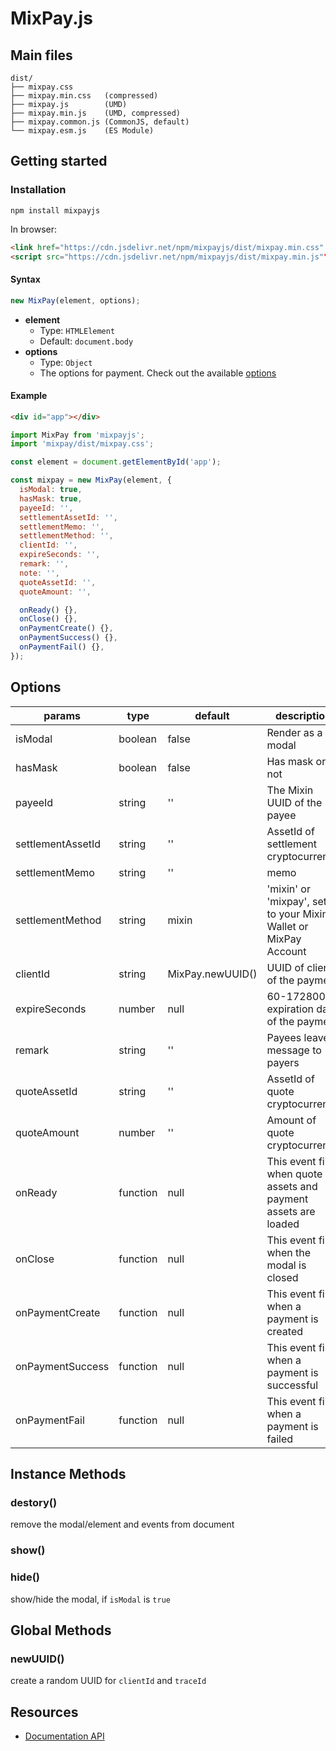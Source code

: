 # MixPay.js

## Main files

```text
dist/
├── mixpay.css
├── mixpay.min.css   (compressed)
├── mixpay.js        (UMD)
├── mixpay.min.js    (UMD, compressed)
├── mixpay.common.js (CommonJS, default)
└── mixpay.esm.js    (ES Module)
```

## Getting started

### Installation

```shell
npm install mixpayjs
```

In browser:

```html
<link href="https://cdn.jsdelivr.net/npm/mixpayjs/dist/mixpay.min.css" rel="stylesheet" />
<script src="https://cdn.jsdelivr.net/npm/mixpayjs/dist/mixpay.min.js""></script>
```

#### Syntax

```js
new MixPay(element, options);
```

- **element**
  - Type: `HTMLElement`
  - Default: `document.body`
- **options**
  - Type: `Object`
  - The options for payment. Check out the available [options](#options)

#### Example

```html
<div id="app"></div>
```

```js
import MixPay from 'mixpayjs';
import 'mixpay/dist/mixpay.css';

const element = document.getElementById('app');

const mixpay = new MixPay(element, {
  isModal: true,
  hasMask: true,
  payeeId: '',
  settlementAssetId: '',
  settlementMemo: '',
  settlementMethod: '',
  clientId: '',
  expireSeconds: '',
  remark: '',
  note: '',
  quoteAssetId: '',
  quoteAmount: '',

  onReady() {},
  onClose() {},
  onPaymentCreate() {},
  onPaymentSuccess() {},
  onPaymentFail() {},
});
```

## Options

| params | type    | default  |  description |
| ------ | ------- | -------- | ----------- |
| isModal| boolean| false | Render as a modal |
| hasMask | boolean|  false | Has mask or not  |
| payeeId | string | '' | The Mixin UUID of the payee |
| settlementAssetId | string | '' | AssetId of settlement cryptocurrency |
| settlementMemo | string | '' | memo |
| settlementMethod | string | mixin | 'mixin' or 'mixpay', settle to your Mixin Wallet or MixPay Account |
| clientId | string | MixPay.newUUID() |  UUID of client of the payment |
| expireSeconds | number | null |  60-172800, expiration date of the payment  |
| remark | string | '' | Payees leave a message to payers |
| quoteAssetId | string | '' | AssetId of quote cryptocurrency |
| quoteAmount | number | '' | Amount of quote cryptocurrency|
| onReady | function | null | This event fires when quote assets and payment assets are loaded |
| onClose | function | null | This event fires when the modal is closed |
| onPaymentCreate | function | null  | This event fires when a payment is created |
| onPaymentSuccess | function | null | This event fires when a payment is successful |
| onPaymentFail | function | null | This event fires when a payment is failed  |

## Instance Methods

### destory()

remove the modal/element and events from document

### show()
### hide()

show/hide the modal, if `isModal` is `true`

## Global Methods

### newUUID()

create a random UUID for `clientId` and `traceId`

## Resources

* [Documentation API](https://developers.mixpay.me/docs/api-overview)